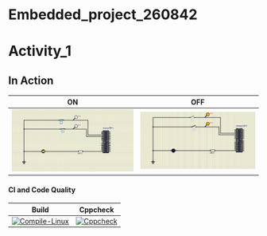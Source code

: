 # Embedded_project_260842

# Activity_1

## In Action

|ON|OFF|
|:--:|:--:|
|![ON](simulation/LED_ON.png)|![OFF](simulation/LED_OFF.png)|

#### CI and Code Quality

|Build|Cppcheck|
|:--:|:--:|
|[![Compile-Linux](https://github.com/Sowmika26/Embedded_project_260842/actions/workflows/Compile.yml/badge.svg)](https://github.com/Sowmika26/Embedded_project_260842/actions/workflows/Compile.ymll)|[![Cppcheck](https://github.com/Sowmika26/Embedded_project_260842/actions/workflows/CodeQuality.yml/badge.svg)](https://github.com/Sowmika26/Embedded_project_260842/actions/workflows/CodeQuality.yml)|[![Codacy Badge](https://app.codacy.com/project/badge/Grade/643b7ca2b2dc4daba1e700c216bb87d9)]|
